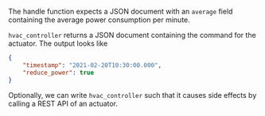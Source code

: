 The handle function expects a JSON document with an `average` field containing
the average power consumption per minute.

`hvac_controller` returns a JSON document containing the command for the
actuator. The output looks like

```json
{
	"timestamp": "2021-02-20T10:30:00.000",
	"reduce_power": true
}
```

Optionally, we can write `hvac_controller` such that it causes side effects by
calling a REST API of an actuator.

